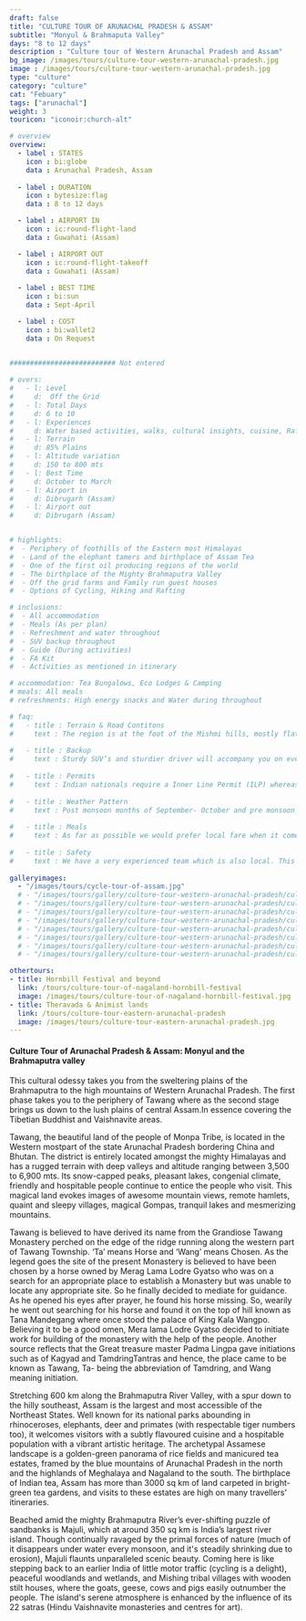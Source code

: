 ```yaml
---
draft: false
title: "CULTURE TOUR OF ARUNACHAL PRADESH & ASSAM"
subtitle: "Monyul & Brahmaputa Valley"
days: "8 to 12 days"
description : "Culture tour of Western Arunachal Pradesh and Assam"
bg_image: /images/tours/culture-tour-western-arunachal-pradesh.jpg
image : /images/tours/culture-tour-western-arunachal-pradesh.jpg
type: "culture"
category: "culture"
cat: "Febuary"
tags: ["arunachal"]
weight: 3
touricon: "iconoir:church-alt"

# overview
overview:
  - label : STATES
    icon : bi:globe
    data : Arunachal Pradesh, Assam
    
  - label : DURATION
    icon : bytesize:flag
    data : 8 to 12 days

  - label : AIRPORT IN
    icon : ic:round-flight-land
    data : Guwahati (Assam)

  - label : AIRPORT OUT
    icon : ic:round-flight-takeoff
    data : Guwahati (Assam)
    
  - label : BEST TIME
    icon : bi:sun
    data : Sept-April

  - label : COST
    icon : bi:wallet2
    data : On Request

 
########################## Not entered

# overs:
#   - l: Level 
#     d:  Off the Grid
#   - l: Total Days 
#     d: 6 to 10
#   - l: Experiences
#     d: Water based activities, walks, cultural insights, cuisine, Rafting & cycling
#   - l: Terrain 
#     d: 85% Plains
#   - l: Altitude variation 
#     d: 150 to 800 mts
#   - l: Best Time 
#     d: October to March
#   - l: Airport in 
#     d: Dibrugarh (Assam)
#   - l: Airport out
#     d: Dibrugarh (Assam)


# highlights:
#  - Periphery of foothills of the Eastern most Himalayas
#  - Land of the elephant tamers and birthplace of Assam Tea
#  - One of the first oil producing regions of the world
#  - The birthplace of the Mighty Brahmaputra Valley
#  - Off the grid farms and Family run guest houses
#  - Options of Cycling, Hiking and Rafting

# inclusions:
#  - All accommodation
#  - Meals (As per plan)
#  - Refreshment and water throughout
#  - SUV backup throughout
#  - Guide (During activities)
#  - FA Kit
#  - Activities as mentioned in itinerary

# accommodation: Tea Bungalows, Eco Lodges & Camping
# meals: All meals
# refreshments: High energy snacks and Water during throughout

# faq:
#   - title : Terrain & Road Contitons
#     text : The region is at the foot of the Mishmi hills, mostly flat river plains
  
#   - title : Backup
#     text : Sturdy SUV’s and sturdier driver will accompany you on every trip. the condition of roads do not allow for larger vehicles, however do our best to provide you the best in comfort in relation to the routes that we ply on. These vehicles are along right from your airport pick up to your drop back to the airport.
  
#   - title : Permits
#     text : Indian nationals require a Inner Line Permit (ILP) whereas foreign nationals require Restricted Area Permits (RAP), both of which have a certain fees applicable.
  
#   - title : Weather Pattern
#     text : Post monsoon months of September- October and pre monsoon months of March-April are very pleasant with blue skies and a fair days. Peak winters are from November to February with the mercury coming down below 18 C, in the evenings, however the days are still favourable for cycling.
  
#   - title : Meals
#     text : As far as possible we would prefer local fare when it comes to meals, however we understand the need for comfort food when multiple days of intense exertion is required. Nutritious and palatable foot is always freshly cooked with fresh local ingredients. We provide potable packaged water which we carry in large 20lt cans so as keep plastic to the minimum. Reusable water bottles are provided at the onset of each journey.
  
#   - title : Safety
#     text : We have a very experienced team which is also local. This reflects in the overall safety of our tours. Rest assured your guides know where extra attention is required and when. All our routes are well known to us, we know where the nearest medical facilities are, we know whom to contact if in case of an emergency, we know all the alternate routes in case of road blockages. We have CASEVAC protocols in place to streamline the process in case of emergencies. You can rest easy knowing that in the outdoors in general and this region in particular you are in safe hands with us.
  
galleryimages:
  - "/images/tours/cycle-tour-of-assam.jpg"
  # - "/images/tours/gallery/culture-tour-western-arunachal-pradesh/culture-tour-western-arunachal-pradesh1.jpg"
  # - "/images/tours/gallery/culture-tour-western-arunachal-pradesh/culture-tour-western-arunachal-pradesh2.jpg"
  # - "/images/tours/gallery/culture-tour-western-arunachal-pradesh/culture-tour-western-arunachal-pradesh3.jpg"
  # - "/images/tours/gallery/culture-tour-western-arunachal-pradesh/culture-tour-western-arunachal-pradesh4.jpg"
  # - "/images/tours/gallery/culture-tour-western-arunachal-pradesh/culture-tour-western-arunachal-pradesh5.jpg"  
  # - "/images/tours/gallery/culture-tour-western-arunachal-pradesh/culture-tour-western-arunachal-pradesh6.jpg"
  # - "/images/tours/gallery/culture-tour-western-arunachal-pradesh/culture-tour-western-arunachal-pradesh7.jpg"
  # - "/images/tours/gallery/culture-tour-western-arunachal-pradesh/culture-tour-western-arunachal-pradesh8.jpg"

othertours:
- title: Hornbill Festival and beyond 
  link: /tours/culture-tour-of-nagaland-hornbill-festival
  image: /images/tours/culture-tour-of-nagaland-hornbill-festival.jpg
- title: Theravada & Animist lands 
  link: /tours/culture-tour-eastern-arunachal-pradesh
  image: /images/tours/culture-tour-eastern-arunachal-pradesh.jpg
--- 
```


#### Culture Tour of Arunachal Pradesh & Assam: Monyul and the Brahmaputra valley
 
This cultural odessy takes you from the sweltering plains of the Brahmaputra to the high mountains of Western Arunachal Pradesh. The first phase takes you to the periphery of Tawang where as the second stage brings us down to the lush plains of central Assam.In essence covering the Tibetian Buddhist and Vaishnavite areas.

Tawang, the beautiful land of the people of Monpa Tribe, is located in the Western mostpart of the state Arunachal Pradesh bordering China and Bhutan. The district is entirely located amongst the mighty Himalayas and has a rugged terrain with deep valleys and altitude ranging between 3,500 to 6,900 mts. Its snow-capped peaks, pleasant lakes, congenial climate, friendly and hospitable people continue to entice the people who visit. This magical land evokes images of awesome mountain views, remote hamlets, quaint and sleepy villages, magical Gompas, tranquil lakes and mesmerizing mountains.

Tawang is believed to have derived its name from the Grandiose Tawang Monastery perched on the edge of the ridge running along the western part of Tawang Township. ‘Ta’ means Horse and ‘Wang’ means Chosen. As the legend goes the site of the present Monastery is believed to have been chosen by a horse owned by Merag Lama Lodre Gyatso who was on a search for an appropriate place to establish a Monastery but was unable to locate any appropriate site. So he finally decided to mediate for guidance. As he opened his eyes after prayer, he found his horse missing. So, wearily he went out searching for his horse and found it on the top of hill known as Tana Mandegang where once stood the palace of King Kala Wangpo. Believing it to be a good omen, Mera lama Lodre Gyatso decided to initiate work for building of the monastery with the help of the people. Another source reflects that the Great treasure master Padma Lingpa gave initiations such as of Kagyad and TamdringTantras and hence, the place came to be known as Tawang, Ta- being the abbreviation of Tamdring, and Wang meaning initiation.

Stretching 600 km along the Brahmaputra River Valley, with a spur down to the hilly southeast, Assam is the largest and most accessible of the Northeast States. Well known for its national parks abounding in rhinoceroses, elephants, deer and primates (with respectable tiger numbers too), it welcomes visitors with a subtly flavoured cuisine and a hospitable population with a vibrant artistic heritage. The archetypal Assamese landscape is a golden-green panorama of rice fields and manicured tea estates, framed by the blue mountains of Arunachal Pradesh in the north and the highlands of Meghalaya and Nagaland to the south. The birthplace of Indian tea, Assam has more than 3000 sq km of land carpeted in bright-green tea gardens, and visits to these estates are high on many travellers' itineraries.

Beached amid the mighty Brahmaputra River’s ever-shifting puzzle of sandbanks is Majuli, which at around 350 sq km is India’s largest river island. Though continually ravaged by the primal forces of nature (much of it disappears under water every monsoon, and it's steadily shrinking due to erosion), Majuli flaunts unparalleled scenic beauty. Coming here is like stepping back to an earlier India of little motor traffic (cycling is a delight), peaceful woodlands and wetlands, and Mishing tribal villages with wooden stilt houses, where the goats, geese, cows and pigs easily outnumber the people. The island's serene atmosphere is enhanced by the influence of its 22 satras (Hindu Vaishnavite monasteries and centres for art).